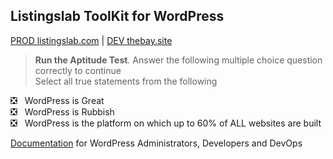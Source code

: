 

## Listingslab ToolKit for WordPress 

[PROD listingslab.com](https://listingslab.com)&nbsp;|&nbsp;[DEV thebay.site](https://thebay.site) 

> __Run the Aptitude Test__. Answer the following multiple choice question correctly to continue  
Select all true statements from the following  
  
:negative_squared_cross_mark: &nbsp;&nbsp;WordPress is Great  
:negative_squared_cross_mark: &nbsp;&nbsp;WordPress is Rubbish  
:negative_squared_cross_mark: &nbsp;&nbsp;WordPress is the platform on which up to 60% of ALL websites are built

[Documentation](./docs) for WordPress Administrators, Developers and DevOps